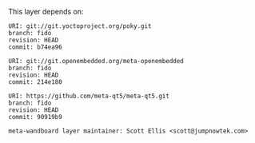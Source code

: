 This layer depends on:

    URI: git://git.yoctoproject.org/poky.git
    branch: fido
    revision: HEAD
    commit: b74ea96 

    URI: git://git.openembedded.org/meta-openembedded
    branch: fido
    revision: HEAD
    commit: 214e180 

    URI: https://github.com/meta-qt5/meta-qt5.git
    branch: fido
    revision: HEAD
    commit: 90919b9 

    meta-wandboard layer maintainer: Scott Ellis <scott@jumpnowtek.com>
